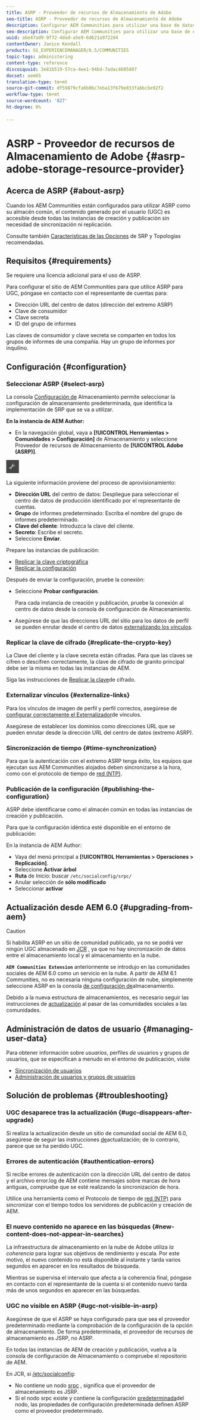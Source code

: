 ```yaml
---
title: ASRP - Proveedor de recursos de Almacenamiento de Adobe
seo-title: ASRP - Proveedor de recursos de Almacenamiento de Adobe
description: Configurar AEM Communities para utilizar una base de datos relacional como su almacén común
seo-description: Configurar AEM Communities para utilizar una base de datos relacional como su almacén común
uuid: abe47ad9-9f72-4dad-a5e9-6d621a9722d4
contentOwner: Janice Kendall
products: SG_EXPERIENCEMANAGER/6.5/COMMUNITIES
topic-tags: administering
content-type: reference
discoiquuid: 3e81b519-57ca-4ee1-94bd-7adac4605407
docset: aem65
translation-type: tm+mt
source-git-commit: df59879cfa6b0bc7eba13f679e833fabbcbe92f2
workflow-type: tm+mt
source-wordcount: '827'
ht-degree: 0%

---
```



# ASRP - Proveedor de recursos de Almacenamiento de Adobe {#asrp-adobe-storage-resource-provider}

## Acerca de ASRP {#about-asrp}

Cuando los AEM Communities están configurados para utilizar ASRP como su almacén común, el contenido generado por el usuario (UGC) es accesible desde todas las instancias de creación y publicación sin necesidad de sincronización ni replicación.

Consulte también [Características de las Opciones](/help/communities/working-with-srp.md#characteristics-of-srp-options) de SRP y Topologías [](/help/communities/topologies.md)recomendadas.

## Requisitos {#requirements}

Se requiere una licencia adicional para el uso de ASRP.

Para configurar el sitio de AEM Communities para que utilice ASRP para UGC, póngase en contacto con el representante de cuentas para:

* Dirección URL del centro de datos (dirección del extremo ASRP)
* Clave de consumidor
* Clave secreta
* ID del grupo de informes

Las claves de consumidor y clave secreta se comparten en todos los grupos de informes de una compañía. Hay un grupo de informes por inquilino.

## Configuración {#configuration}

### Seleccionar ASRP {#select-asrp}

La consola [Configuración de](/help/communities/srp-config.md) Almacenamiento permite seleccionar la configuración de almacenamiento predeterminada, que identifica la implementación de SRP que se va a utilizar.

**En la instancia de AEM Author:**

* En la navegación global, vaya a **[!UICONTROL Herramientas > Comunidades > Configuración]** de Almacenamiento y seleccione Proveedor de recursos de Almacenamiento de **[!UICONTROL Adobe (ASRP)]**.

![chlimage_1-30](assets/chlimage_1-30.png)

La siguiente información proviene del proceso de aprovisionamiento:

* **Dirección URL** del centro de datos: Despliegue para seleccionar el centro de datos de producción identificado por el representante de cuentas.
* **Grupo** de informes predeterminado: Escriba el nombre del grupo de informes predeterminado.
* **Clave del cliente**: Introduzca la clave del cliente.
* **Secreto**: Escribe el secreto.
* Seleccione **Enviar**.

Prepare las instancias de publicación:

* [Replicar la clave criptográfica](#replicate-the-crypto-key)
* [Replicar la configuración](#publishing-the-configuration)

Después de enviar la configuración, pruebe la conexión:

* Seleccione **Probar configuración**.

   Para cada instancia de creación y publicación, pruebe la conexión al centro de datos desde la consola de configuración de Almacenamiento.

* Asegúrese de que las direcciones URL del sitio para los datos de perfil se pueden enrutar desde el centro de datos [externalizando los vínculos](#externalize-links).

### Replicar la clave de cifrado {#replicate-the-crypto-key}

La Clave del cliente y la clave secreta están cifradas. Para que las claves se cifren o descifren correctamente, la clave de cifrado de granito principal debe ser la misma en todas las instancias de AEM.

Siga las instrucciones de [Replicar la clave](/help/communities/deploy-communities.md#replicate-the-crypto-key)de cifrado.

### Externalizar vínculos {#externalize-links}

Para los vínculos de imagen de perfil y perfil correctos, asegúrese de [configurar correctamente el Externalizador](/help/sites-developing/externalizer.md)de vínculos.

Asegúrese de establecer los dominios como direcciones URL que se pueden enrutar desde la dirección URL del centro de datos (extremo ASRP).

### Sincronización de tiempo {#time-synchronization}

Para que la autenticación con el extremo ASRP tenga éxito, los equipos que ejecutan sus AEM Communities alojados deben sincronizarse a la hora, como con el protocolo de tiempo de [red (NTP)](https://www.ntp.org/).

### Publicación de la configuración {#publishing-the-configuration}

ASRP debe identificarse como el almacén común en todas las instancias de creación y publicación.

Para que la configuración idéntica esté disponible en el entorno de publicación:

En la instancia de AEM Author:

* Vaya del menú principal a **[!UICONTROL Herramientas > Operaciones > Replicación]**.
* Seleccione **Activar árbol**
* **Ruta** de Inicio: buscar `/etc/socialconfig/srpc/`
* Anular selección de **sólo modificado**
* Seleccionar **activar**

## Actualización desde AEM 6.0 {#upgrading-from-aem}

>[!CAUTION]
>
>Si habilita ASRP en un sitio de comunidad publicado, ya no se podrá ver ningún UGC almacenado en [JCR](/help/communities/jsrp.md) , ya que no hay sincronización de datos entre el almacenamiento local y el almacenamiento en la nube.

**`AEM Communities Extension`** anteriormente se introdujo en las comunidades sociales de AEM 6.0 como un servicio en la nube. A partir de AEM 6.1 Communities, no es necesaria ninguna configuración de nube, simplemente seleccione ASRP en la consola [de configuración de](/help/communities/srp-config.md)almacenamiento.

Debido a la nueva estructura de almacenamientos, es necesario seguir las instrucciones de [actualización](/help/communities/upgrade.md#adobe-cloud-storage) al pasar de las comunidades sociales a las comunidades.

## Administración de datos de usuario {#managing-user-data}

Para obtener información sobre *usuarios*, perfiles *de* usuarios y grupos *de* usuarios, que se especifican a menudo en el entorno de publicación, visite

* [Sincronización de usuarios](/help/communities/sync.md)
* [Administración de usuarios y grupos de usuarios](/help/communities/users.md)

## Solución de problemas {#troubleshooting}

### UGC desaparece tras la actualización {#ugc-disappears-after-upgrade}

Si realiza la actualización desde un sitio de comunidad social de AEM 6.0, asegúrese de seguir las instrucciones [de](/help/communities/upgrade.md#adobe-cloud-storage)actualización; de lo contrario, parece que se ha perdido UGC.

### Errores de autenticación {#authentication-errors}

Si recibe errores de autenticación con la dirección URL del centro de datos y el archivo error.log de AEM contiene mensajes sobre marcas de hora antiguas, compruebe que se esté realizando la sincronización de hora.

Utilice una herramienta como el Protocolo de tiempo de [red (NTP)](https://www.ntp.org/) para sincronizar con el tiempo todos los servidores de publicación y creación de AEM.

### El nuevo contenido no aparece en las búsquedas {#new-content-does-not-appear-in-searches}

La infraestructura de almacenamiento en la nube de Adobe utiliza *la coherencia* para lograr sus objetivos de rendimiento y escala. Por este motivo, el nuevo contenido no está disponible al instante y tarda varios segundos en aparecer en los resultados de búsqueda.

Mientras se supervisa el intervalo que afecta a la coherencia final, póngase en contacto con el representante de la cuenta si el contenido nuevo tarda más de unos segundos en aparecer en las búsquedas.

### UGC no visible en ASRP {#ugc-not-visible-in-asrp}

Asegúrese de que el ASRP se haya configurado para que sea el proveedor predeterminado mediante la comprobación de la configuración de la opción de almacenamiento. De forma predeterminada, el proveedor de recursos de almacenamiento es JSRP, no ASRP.

En todas las instancias de AEM de creación y publicación, vuelva a la consola de configuración de Almacenamiento o compruebe el repositorio de AEM.

En JCR, si [/etc/socialconfig](https://localhost:4502/crx/de/index.jsp#/etc/socialconfig/):

* No contiene un nodo [srpc](https://localhost:4502/crx/de/index.jsp#/etc/socialconfig/srpc) , significa que el proveedor de almacenamiento es JSRP.
* Si el nodo srpc existe y contiene la configuración [predeterminada](https://localhost:4502/crx/de/index.jsp#/etc/socialconfig/srpc/defaultconfiguration)del nodo, las propiedades de configuración predeterminada definen ASRP como el proveedor predeterminado.

